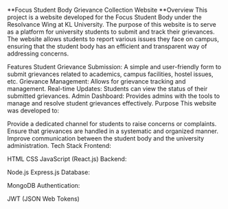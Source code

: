 **Focus Student Body Grievance Collection Website
**Overview
This project is a website developed for the Focus Student Body under the Resolvance Wing at KL University. The purpose of this website is to serve as a platform for university students to submit and track their grievances. The website allows students to report various issues they face on campus, ensuring that the student body has an efficient and transparent way of addressing concerns.

Features
Student Grievance Submission: A simple and user-friendly form to submit grievances related to academics, campus facilities, hostel issues, etc.
Grievance Management: Allows for grievance tracking and management.
Real-time Updates: Students can view the status of their submitted grievances.
Admin Dashboard: Provides admins with the tools to manage and resolve student grievances effectively.
Purpose
This website was developed to:

Provide a dedicated channel for students to raise concerns or complaints.
Ensure that grievances are handled in a systematic and organized manner.
Improve communication between the student body and the university administration.
Tech Stack
Frontend:

HTML
CSS
JavaScript (React.js)
Backend:

Node.js
Express.js
Database:

MongoDB
Authentication:

JWT (JSON Web Tokens)
